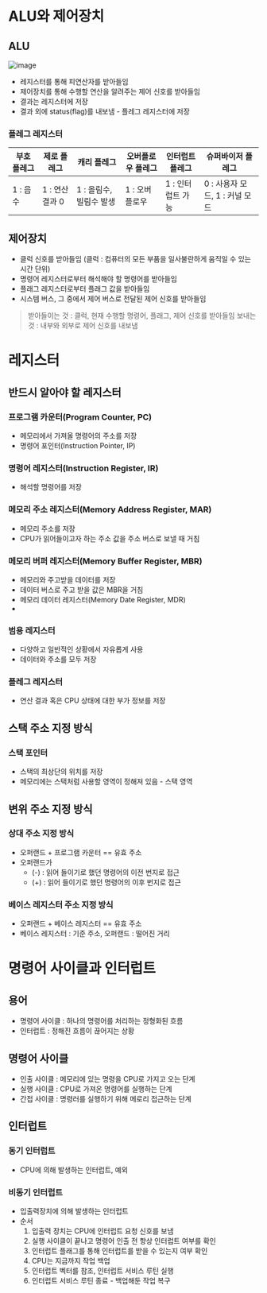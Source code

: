 # ALU와 제어장치
## ALU
![image](https://github.com/user-attachments/assets/3b3dc17e-f7c9-4064-b1ec-881d6d46a64d)
- 레지스터를 통해 피연산자를 받아들임
- 제어장치를 통해 수행할 연산을 알려주는 제어 신호를 받아들임
- 결과는 레지스터에 저장
- 결과 외에 status(flag)를 내보냄 - 플레그 레지스터에 저장
### 플레그 레지스터
| 부호 플레그 | 제로 플레그 | 캐리 플레그 | 오버플로우 플레그 | 인터럽트 플레그 | 슈퍼바이저 플레그 |
| --- | --- | --- | --- | --- | --- |
| 1 : 음수 | 1 : 연산결과 0 | 1 : 올림수, 빌림수 발생 | 1 : 오버플로우 | 1 : 인터럽트 가능 | 0 : 사용자 모드, 1 : 커널 모드 |

## 제어장치
- 클럭 신호를 받아들임 (클럭 : 컴퓨터의 모든 부품을 일사불란하게 움직일 수 있는 시간 단위)
- 명령어 레지스터로부터 해석해야 할 명령어를 받아들임
- 플래그 레지스터로부터 플래그 값을 받아들임
- 시스템 버스, 그 중에서 제어 버스로 전달된 제어 신호를 받아들임

> 받아들이는 것 : 클럭, 현재 수행할 명령어, 플래그, 제어 신호를 받아들임
  보내는 것 : 내부와 외부로 제어 신호를 내보냄

# 레지스터
## 반드시 알아야 할 레지스터
### 프로그램 카운터(Program Counter, PC)
- 메모리에서 가져올 명령어의 주소를 저장
- 명령어 포인터(Instruction Pointer, IP)

### 명령어 레지스터(Instruction Register, IR)
- 해석할 명령어를 저장

### 메모리 주소 레지스터(Memory Address Register, MAR)
- 메모리 주소를 저장
- CPU가 읽어들이고자 하는 주소 값을 주소 버스로 보낼 때 거침

### 메모리 버퍼 레지스터(Memory Buffer Register, MBR)
- 메모리와 주고받을 데이터를 저장
- 데이터 버스로 주고 받을 값은 MBR을 거침
- 메모리 데이터 레지스터(Memory Date Register, MDR)
- 
### 범용 레지스터
- 다양하고 일반적인 상황에서 자유롭게 사용
- 데이터와 주소를 모두 저장

### 플레그 레지스터
- 연산 결과 혹은 CPU 상태에 대한 부가 정보를 저장

## 스택 주소 지정 방식
### 스택 포인터
- 스택의 최상단의 위치를 저장
- 메모리에는 스택처럼 사용할 영역이 정해져 있음 - 스택 영역
  
## 변위 주소 지정 방식
### 상대 주소 지정 방식
- 오퍼랜드 + 프로그램 카운터 == 유효 주소
- 오퍼랜드가
  - (-) : 읽어 들이기로 했던 명령어의 이전 번지로 접근
  - (+) : 읽어 들이기로 했던 명령어의 이후 번지로 접근

### 베이스 레지스터 주소 지정 방식
- 오퍼랜드 + 베이스 레지스터 == 유효 주소
- 베이스 레지스터 : 기준 주소, 오퍼랜드 : 떨어진 거리

# 명령어 사이클과 인터럽트
## 용어
- 명령어 사이클 : 하나의 명령어를 처리하는 정형화된 흐름
- 인터럽트 : 정해진 흐름이 끊어지는 상황

## 명령어 사이클
- 인출 사이클 : 메모리에 있는 명령을 CPU로 가지고 오는 단계
- 실행 사이클 : CPU로 가져온 명령어를 실행하는 단계
- 간접 사이클 : 명령러를 실행하기 위해 메로리 접근하는 단계

## 인터럽트
### 동기 인터럽트
- CPU에 의해 발생하는 인터럽트, 예외
### 비동기 인터럽트
- 입출력장치에 의해 발생하는 인터럽트
- 순서
  1. 입출력 장치는 CPU에 인터럽트 요청 신호를 보냄
  2. 실행 사이클이 끝나고 명령어 인출 전 항상 인터럽트 여부를 확인
  3. 인터럽트 플래그를 통해 인터럽트를 받을 수 있는지 여부 확인
  4. CPU는 지금까지 작업 백업
  5. 인터럽트 벡터를 참조, 인터럽트 서비스 루틴 실행
  6. 인터럽트 서비스 루틴 종료 - 백업해둔 작업 복구
